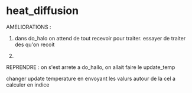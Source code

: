 # heat_diffusion

AMELIORATIONS :

1) dans do_halo
on attend de tout recevoir pour traiter.
essayer de traiter des qu'on recoit

2) 


REPRENDRE : 
on s'est arrete a do_hallo, on allait faire le update_temp

changer update temperature en envoyant les valurs autour de la cel a calculer en indice
